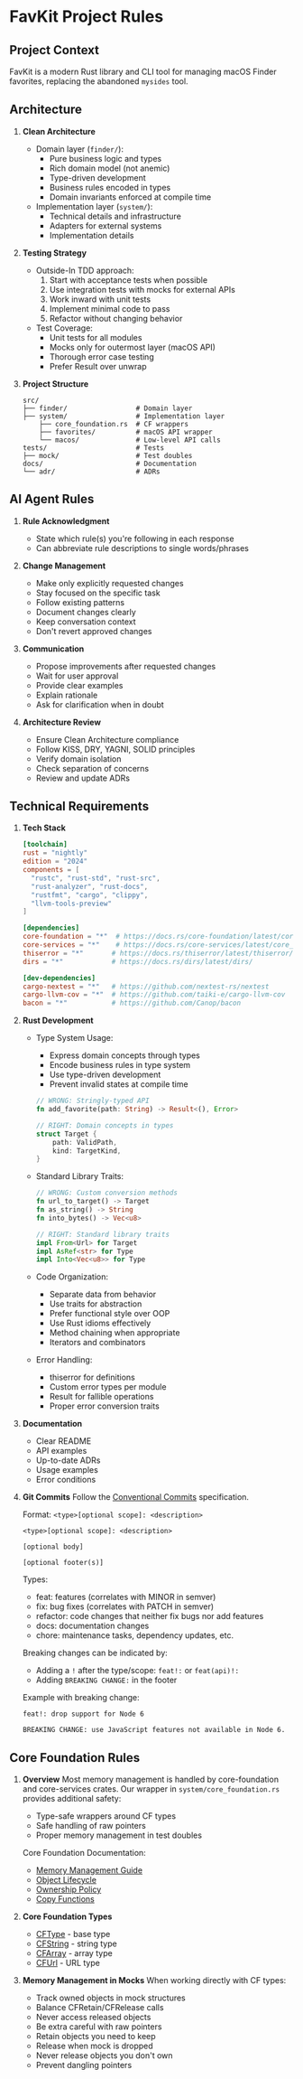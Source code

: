 # FavKit Project Rules

## Project Context

FavKit is a modern Rust library and CLI tool for managing macOS Finder favorites, replacing the abandoned `mysides` tool.

## Architecture

1. **Clean Architecture**
   - Domain layer (`finder/`):
     - Pure business logic and types
     - Rich domain model (not anemic)
     - Type-driven development
     - Business rules encoded in types
     - Domain invariants enforced at compile time
   - Implementation layer (`system/`):
     - Technical details and infrastructure
     - Adapters for external systems
     - Implementation details

2. **Testing Strategy**
   - Outside-In TDD approach:
     1. Start with acceptance tests when possible
     2. Use integration tests with mocks for external APIs
     3. Work inward with unit tests
     4. Implement minimal code to pass
     5. Refactor without changing behavior
   - Test Coverage:
     - Unit tests for all modules
     - Mocks only for outermost layer (macOS API)
     - Thorough error case testing
     - Prefer Result over unwrap

3. **Project Structure**
   ```
   src/
   ├── finder/                 # Domain layer
   ├── system/                 # Implementation layer
       ├── core_foundation.rs  # CF wrappers
       ├── favorites/          # macOS API wrapper
       └── macos/              # Low-level API calls
   tests/                      # Tests
   ├── mock/                   # Test doubles
   docs/                       # Documentation
   └── adr/                    # ADRs
   ```

## AI Agent Rules

1. **Rule Acknowledgment**
   - State which rule(s) you're following in each response
   - Can abbreviate rule descriptions to single words/phrases

2. **Change Management**
   - Make only explicitly requested changes
   - Stay focused on the specific task
   - Follow existing patterns
   - Document changes clearly
   - Keep conversation context
   - Don't revert approved changes

3. **Communication**
   - Propose improvements after requested changes
   - Wait for user approval
   - Provide clear examples
   - Explain rationale
   - Ask for clarification when in doubt

4. **Architecture Review**
   - Ensure Clean Architecture compliance
   - Follow KISS, DRY, YAGNI, SOLID principles
   - Verify domain isolation
   - Check separation of concerns
   - Review and update ADRs

## Technical Requirements

1. **Tech Stack**
   ```toml
   [toolchain]
   rust = "nightly"
   edition = "2024"
   components = [
     "rustc", "rust-std", "rust-src",
     "rust-analyzer", "rust-docs",
     "rustfmt", "cargo", "clippy",
     "llvm-tools-preview"
   ]

   [dependencies]
   core-foundation = "*"  # https://docs.rs/core-foundation/latest/core_foundation/
   core-services = "*"    # https://docs.rs/core-services/latest/core_services/
   thiserror = "*"       # https://docs.rs/thiserror/latest/thiserror/
   dirs = "*"            # https://docs.rs/dirs/latest/dirs/

   [dev-dependencies]
   cargo-nextest = "*"   # https://github.com/nextest-rs/nextest
   cargo-llvm-cov = "*"  # https://github.com/taiki-e/cargo-llvm-cov
   bacon = "*"           # https://github.com/Canop/bacon
   ```

2. **Rust Development**
   - Type System Usage:
     - Express domain concepts through types
     - Encode business rules in type system
     - Use type-driven development
     - Prevent invalid states at compile time
     ```rust
     // WRONG: Stringly-typed API
     fn add_favorite(path: String) -> Result<(), Error>
     
     // RIGHT: Domain concepts in types
     struct Target {
         path: ValidPath,
         kind: TargetKind,
     }
     ```

   - Standard Library Traits:
     ```rust
     // WRONG: Custom conversion methods
     fn url_to_target() -> Target
     fn as_string() -> String
     fn into_bytes() -> Vec<u8>
     
     // RIGHT: Standard library traits
     impl From<Url> for Target
     impl AsRef<str> for Type
     impl Into<Vec<u8>> for Type
     ```

   - Code Organization:
     - Separate data from behavior
     - Use traits for abstraction
     - Prefer functional style over OOP
     - Use Rust idioms effectively
     - Method chaining when appropriate
     - Iterators and combinators

   - Error Handling:
     - thiserror for definitions
     - Custom error types per module
     - Result for fallible operations
     - Proper error conversion traits

3. **Documentation**
   - Clear README
   - API examples
   - Up-to-date ADRs
   - Usage examples
   - Error conditions

4. **Git Commits**
   Follow the [Conventional Commits](https://www.conventionalcommits.org/en/v1.0.0/) specification.
   
   Format: `<type>[optional scope]: <description>`
   ```
   <type>[optional scope]: <description>

   [optional body]

   [optional footer(s)]
   ```
   Types:
   - feat: features (correlates with MINOR in semver)
   - fix: bug fixes (correlates with PATCH in semver)
   - refactor: code changes that neither fix bugs nor add features
   - docs: documentation changes
   - chore: maintenance tasks, dependency updates, etc.
   
   Breaking changes can be indicated by:
   - Adding a `!` after the type/scope: `feat!:` or `feat(api)!:`
   - Adding `BREAKING CHANGE:` in the footer

   Example with breaking change:
   ```
   feat!: drop support for Node 6

   BREAKING CHANGE: use JavaScript features not available in Node 6.
   ```

## Core Foundation Rules

1. **Overview**
   Most memory management is handled by core-foundation and core-services crates.
   Our wrapper in `system/core_foundation.rs` provides additional safety:
   - Type-safe wrappers around CF types
   - Safe handling of raw pointers
   - Proper memory management in test doubles

   Core Foundation Documentation:
   - [Memory Management Guide](https://developer.apple.com/library/archive/documentation/CoreFoundation/Conceptual/CFMemoryMgmt/CFMemoryMgmt.html)
   - [Object Lifecycle](https://developer.apple.com/library/archive/documentation/CoreFoundation/Conceptual/CFMemoryMgmt/Articles/lifecycle.html)
   - [Ownership Policy](https://developer.apple.com/library/archive/documentation/CoreFoundation/Conceptual/CFMemoryMgmt/Concepts/Ownership.html)
   - [Copy Functions](https://developer.apple.com/library/archive/documentation/CoreFoundation/Conceptual/CFMemoryMgmt/Concepts/CopyFunctions.html)

2. **Core Foundation Types**
   - [CFType](https://docs.rs/core-foundation/latest/core_foundation/base/index.html) - base type
   - [CFString](https://docs.rs/core-foundation/latest/core_foundation/string/index.html) - string type
   - [CFArray](https://docs.rs/core-foundation/latest/core_foundation/array/index.html) - array type
   - [CFUrl](https://docs.rs/core-foundation/latest/core_foundation/url/index.html) - URL type

3. **Memory Management in Mocks**
   When working directly with CF types:
   - Track owned objects in mock structures
   - Balance CFRetain/CFRelease calls
   - Never access released objects
   - Be extra careful with raw pointers
   - Retain objects you need to keep
   - Release when mock is dropped
   - Never release objects you don't own
   - Prevent dangling pointers
